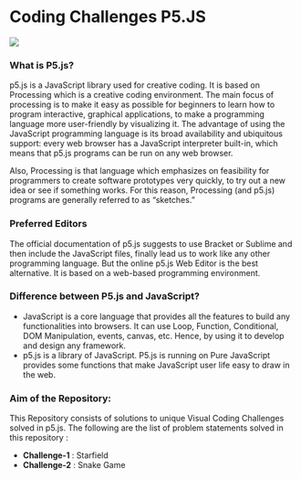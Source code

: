 # Coding Challenges P5.JS

<img src="https://cdn.mos.cms.futurecdn.net/cKaSHypMx9DKTTEhk4cL7e.jpg">

### What is P5.js?

p5.js is a JavaScript library used for creative coding. It is based on Processing which is a creative coding environment. The main focus of processing is to make it easy as possible for beginners to learn how to program interactive, graphical applications, to make a programming language more user-friendly by visualizing it.
The advantage of using the JavaScript programming language is its broad availability and ubiquitous support: every web browser has a JavaScript interpreter built-in, which means that p5.js programs can be run on any web browser.

Also, Processing is that language which emphasizes on feasibility for programmers to create software prototypes very quickly, to try out a new idea or see if something works. For this reason, Processing (and p5.js) programs are generally referred to as “sketches.”

### Preferred Editors 

The official documentation of p5.js suggests to use Bracket or Sublime and then include the JavaScript files, finally lead us to work like any other programming language. But the online p5.js Web Editor is the best alternative. It is based on a web-based programming environment.

### Difference between P5.js and JavaScript?

- JavaScript is a core language that provides all the features to build any functionalities into browsers. It can use Loop, Function, Conditional, DOM Manipulation, events, canvas, etc. Hence, by using it to develop and design any framework.
- p5.js is a library of JavaScript. P5.js is running on Pure JavaScript provides some functions that make JavaScript user life easy to draw in the web.

### Aim of the Repository:

This Repository consists of solutions to unique Visual Coding Challenges solved in p5.js. The following are the list of problem statements solved in this repository : 

- <b>Challenge-1</b> : Starfield 
- <b>Challenge-2</b> : Snake Game 
